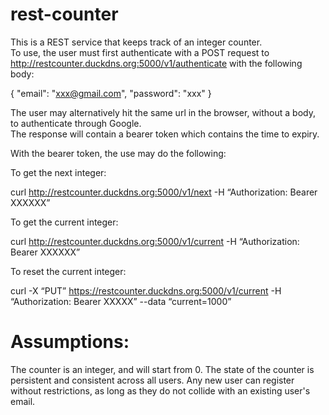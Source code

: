 # rest-counter

This is a REST service that keeps track of an integer counter.  
To use, the user must first authenticate with a POST request to http://restcounter.duckdns.org:5000/v1/authenticate with the following body:

{ "email": "xxx@gmail.com", "password": "xxx" }

The user may alternatively hit the same url in the browser, without a body, to authenticate through Google.  
The response will contain a bearer token which contains the time to expiry.

With the bearer token, the use may do the following:

To get the next integer:

curl http://restcounter.duckdns.org:5000/v1/next -H “Authorization: Bearer XXXXXX”

To get the current integer:

curl http://restcounter.duckdns.org:5000/v1/current -H “Authorization: Bearer XXXXXX”

To reset the current integer:

curl -X “PUT” https://restcounter.duckdns.org:5000/v1/current -H “Authorization: Bearer XXXXX”
--data “current=1000”


# Assumptions:

The counter is an integer, and will start from 0.
The state of the counter is persistent and consistent across all users.
Any new user can register without restrictions, as long as they do not collide with an existing user's email.

